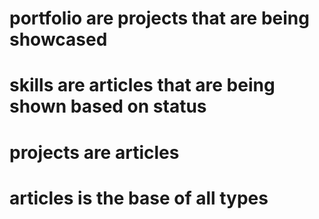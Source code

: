 # portfolio are projects that are being showcased
# skills are articles that are being shown based on status
# projects are articles
# articles is the base of all types 